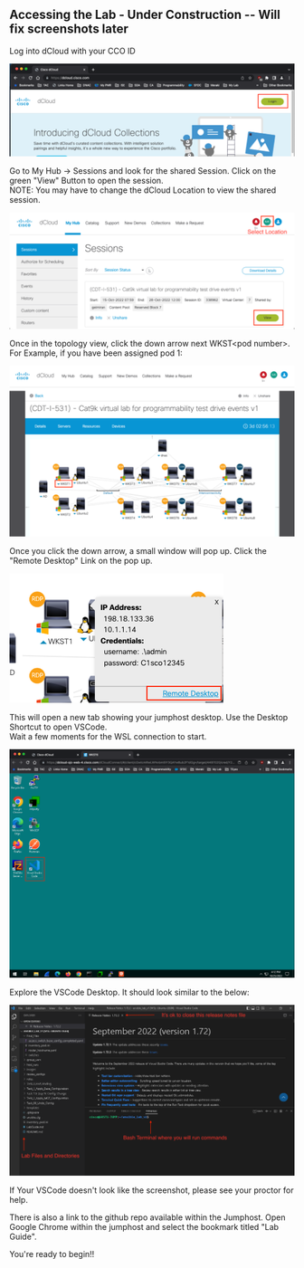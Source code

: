 ## Accessing the Lab - Under Construction -- Will fix screenshots later

Log into dCloud with your CCO ID

![json](./images/dcloud.png?raw=true "Import JSON")  

Go to My Hub -> Sessions and look for the shared Session.
Click on the green "View" Button to open the session.  
NOTE:  You may have to change the dCloud Location to view the shared session.

![json](./images/dcloud_session_1.png?raw=true "Import JSON")  

Once in the topology view, click the down arrow next WKST\<pod number\>.  
For Example, if you have been assigned pod 1:  

![json](./images/dcloud_pod_view.png?raw=true "Import JSON") 

Once you click the down arrow, a small window will pop up.  Click the "Remote Desktop" Link on the pop up.  

![json](./images/dcloud_popup.png?raw=true "Import JSON")

This will open a new tab showing your jumphost desktop.  Use the Desktop Shortcut to open VSCode.  
Wait a few moments for the WSL connection to start.  

![json](./images/jumphost_desktop.png?raw=true "Import JSON")

Explore the VSCode Desktop.  It should look similar to the below:  

![json](./images/vscode_desktop.png?raw=true "Import JSON")

If Your VSCode doesn't look like the screenshot, please see your proctor for help.

There is also a link to the github repo available within the Jumphost.  Open Google Chrome within the jumphost and select the bookmark titled "Lab Guide".  

You're ready to begin!!